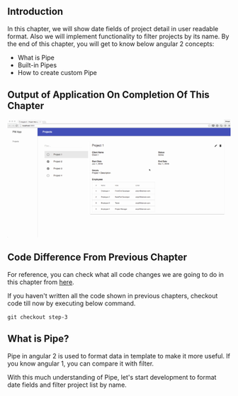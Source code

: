 ## Introduction
In this chapter, we will show date fields of project detail in user readable format. Also we will implement functionality to filter projects by its name. By the end of this chapter, you will get to know below angular 2 concepts:
- What is Pipe
- Built-in Pipes
- How to create custom Pipe

## Output of Application On Completion Of This Chapter
![pipe-chapter-output](https://raw.githubusercontent.com/shripalsoni04/angular2-tutorial/master/images/4-Pipe/4_1-Output-after-pipe-chapter.gif)

## Code Difference From Previous Chapter
For reference, you can check what all code changes we are going to do in this chapter from [here](https://github.com/shripalsoni04/angular2-tutorial-app/compare/step-3...step-4).

If you haven't written all the code shown in previous chapters, checkout code till now by executing below command.
```
git checkout step-3
```

## What is Pipe?
Pipe in angular 2 is used to format data in template to make it more useful. If you know angular 1, you can compare it with filter.

With this much understanding of Pipe, let's start development to format date fields and filter project list by name.